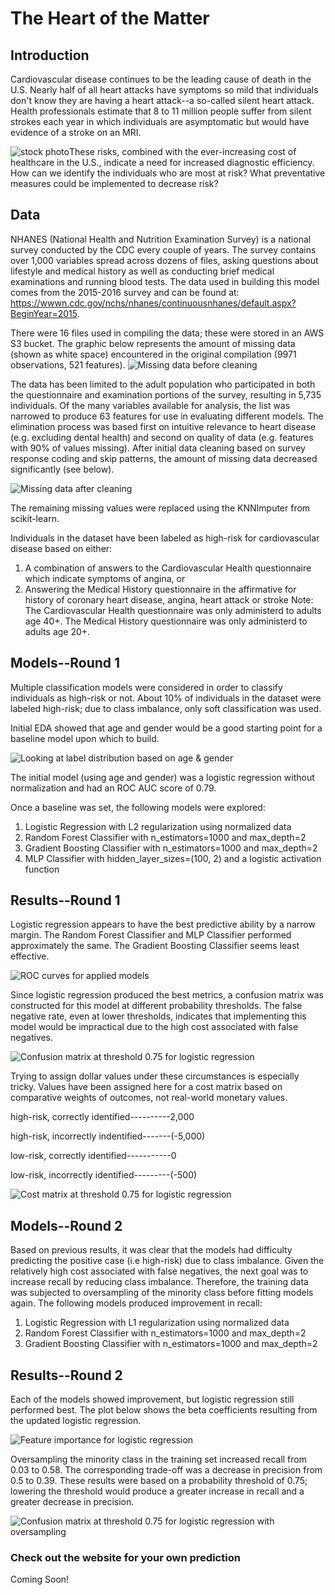 # The Heart of the Matter

## Introduction

Cardiovascular disease continues to be the leading cause of death in the U.S.  Nearly half of all heart attacks have symptoms so mild that individuals don't know they are having a heart attack--a so-called silent heart attack.  Health professionals estimate that 8 to 11 million people suffer from silent strokes each year in which individuals are asymptomatic but would have evidence of a stroke on an MRI.

![stock photo](img/marcelo-leal-k7ll1hpdhFA-unsplash.jpg)These risks, combined with the ever-increasing cost of healthcare in the U.S., indicate a need for increased diagnostic efficiency.  How can we identify the individuals who are most at risk?  What preventative measures could be implemented to decrease risk?

## Data

NHANES (National Health and Nutrition Examination Survey) is a national survey conducted by the CDC every couple of years.  The survey contains over 1,000 variables spread across dozens of files, asking questions about lifestyle and medical history as well as conducting brief medical examinations and running blood tests.
The data used in building this model comes from the 2015-2016 survey and can be found at:  
https://wwwn.cdc.gov/nchs/nhanes/continuousnhanes/default.aspx?BeginYear=2015.

There were 16 files used in compiling the data; these were stored in an AWS S3 bucket. The graphic below represents the amount of missing data (shown as white space) encountered in the original compilation (9971 observations, 521 features).
![Missing data before cleaning](img/missing_before.png)

The data has been limited to the adult population who participated in both the questionnaire and examination portions of the survey, resulting in 5,735 individuals.  Of the many variables available for analysis, the list was narrowed to produce 63 features for use in evaluating different models.  The elimination process was based first on intuitive relevance to heart disease (e.g. excluding dental health) and second on quality of data (e.g. features with 90% of values missing). After initial data cleaning based on survey response coding and skip patterns, the amount of missing data decreased significantly (see below).

![Missing data after cleaning](img/missing_after.png)

The remaining missing values were replaced using the KNNImputer from scikit-learn.

Individuals in the dataset have been labeled as high-risk for cardiovascular disease based on either:

1. A combination of answers to the Cardiovascular Health questionnaire which indicate symptoms of angina, or
2. Answering the Medical History questionnaire in the affirmative for history of coronary heart disease, angina, heart attack or stroke 
Note: The Cardiovascular Health questionnaire was only administerd to adults age 40+.  The Medical History questionnaire was only administerd to adults age 20+.

## Models--Round 1

Multiple classification models were considered in order to classify individuals as high-risk or not.  About 10% of individuals in the dataset were labeled high-risk; due to class imbalance, only soft classification was used.

Initial EDA showed that age and gender would be a good starting point for a baseline model upon which to build.

![Looking at label distribution based on age & gender](img/initial_model_dist.png)

The initial model (using age and gender) was a logistic regression without normalization and had an ROC AUC score of 0.79.

Once a baseline was set, the following models were explored:

1. Logistic Regression with L2 regularization using normalized data
2. Random Forest Classifier with n_estimators=1000 and max_depth=2
3. Gradient Boosting Classifier with n_estimators=1000 and max_depth=2
4. MLP Classifier with hidden_layer_sizes=(100, 2) and a logistic activation function


## Results--Round 1

Logistic regression appears to have the best predictive ability by a narrow margin.  The Random Forest Classifier and MLP Classifier performed approximately the same. The Gradient Boosting Classifier seems least effective.

![ROC curves for applied models](img/roc_comparison.png)

Since logistic regression produced the best metrics, a confusion matrix was constructed for this model at different probability thresholds.  The false negative rate, even at lower thresholds, indicates that implementing this model would be impractical due to the high cost associated with false negatives.

![Confusion matrix at threshold 0.75 for logistic regression](img/cf_log75.png)

Trying to assign dollar values under these circumstances is especially tricky.  Values have been assigned here for a cost matrix based on comparative weights of outcomes, not real-world monetary values.

high-risk, correctly identified----------2,000

high-risk, incorrectly indentified-------(-5,000)

low-risk, correctly identified-----------0

low-risk, incorrectly identified---------(-500)


![Cost matrix at threshold 0.75 for logistic regression](img/cost_matrix.png)

## Models--Round 2

Based on previous results, it was clear that the models had difficulty predicting the positive case (i.e high-risk) due to class imbalance.  Given the relatively high cost associated with false negatives, the next goal was to increase recall by reducing class imbalance.  Therefore, the training data was subjected to oversampling of the minority class before fitting models again. The following models produced improvement in recall:

1. Logistic Regression with L1 regularization using normalized data
2. Random Forest Classifier with n_estimators=1000 and max_depth=2
3. Gradient Boosting Classifier with n_estimators=1000 and max_depth=2


## Results--Round 2

Each of the models showed improvement, but logistic regression still performed best. The plot below shows the beta coefficients resulting from the updated logistic regression.

![Feature importance for logistic regression](img/feature_importance.png)

Oversampling the minority class in the training set increased recall from 0.03 to 0.58.  The corresponding trade-off was a decrease in precision from 0.5 to 0.39.  These results were based on a probability threshold of 0.75; lowering the threshold would produce a greater increase in recall and a greater decrease in precision.

![Confusion matrix at threshold 0.75 for logistic regression with oversampling](img/cf_log_upsample.png)

### Check out the website for your own prediction

Coming Soon!
